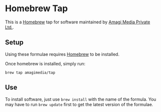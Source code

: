 Homebrew Tap
=====================
This is a [Homebrew][brew] tap for software maintained by [Amagi Media Private Ltd.][amagimedialabs].

Setup
-----
Using these formulae requires [Homebrew][brew] to be installed.

Once homebrew is installed, simply run:
```
brew tap amagimedia/tap
```

Use
---
To install software, just use `brew install` with the name of the formula. You may have to run `brew update` first to get the latest version of the formulae.

[brew]: http://brew.sh
[amagimedialabs]: https://amagi.com
